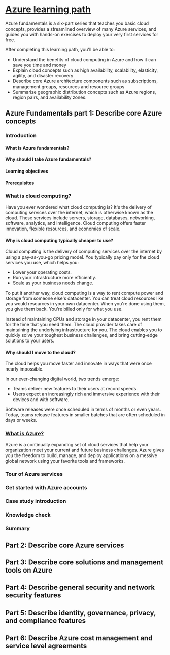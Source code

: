 # [Azure learning path](https://docs.microsoft.com/en-us/learn/azure/)

Azure fundamentals is a six-part series that teaches you basic cloud concepts, provides a streamlined overview of many Azure services, and guides you with hands-on exercises to deploy your very first services for free.

After completing this learning path, you'll be able to:

* Understand the benefits of cloud computing in Azure and how it can save you time and money
* Explain cloud concepts such as high availability, scalability, elasticity, agility, and disaster recovery
* Describe core Azure architecture components such as subscriptions, management groups, resources and resource groups
* Summarize geographic distribution concepts such as Azure regions, region pairs, and availability zones.

## Azure Fundamentals part 1: Describe core Azure concepts

### Introduction

#### What is Azure fundamentals?

#### Why should I take Azure fundamentals?

#### Learning objectives

#### Prerequisites

### What is cloud computing?

Have you ever wondered what cloud computing is? It's the delivery of computing services over the internet, which is otherwise known as the cloud. These services include servers, storage, databases, networking, software, analytics, and intelligence. Cloud computing offers faster innovation, flexible resources, and economies of scale.

#### Why is cloud computing typically cheaper to use?

Cloud computing is the delivery of computing services over the internet by using a pay-as-you-go pricing model. You typically pay only for the cloud services you use, which helps you:

* Lower your operating costs.
* Run your infrastructure more efficiently.
* Scale as your business needs change.

To put it another way, cloud computing is a way to rent compute power and storage from someone else's datacenter. You can treat cloud resources like you would resources in your own datacenter. When you're done using them, you give them back. You're billed only for what you use.

Instead of maintaining CPUs and storage in your datacenter, you rent them for the time that  you need them. The cloud provider takes care of maintaining the underlying infrastructure for you. The cloud enables you to quickly solve your toughest business challenges, and bring cutting-edge solutions to your users.

#### Why should I move to the cloud?

The cloud helps you move faster and innovate in ways that were once nearly impossible.

In our ever-changing digital world, two trends emerge:

* Teams deliver new features to their users at record speeds.
* Users expect an increasingly rich and immersive experience with their devices and with software.

Software releases were once scheduled in terms of months or even years. Today, teams release features in smaller batches that are often scheduled in days or weeks. 

### [What is Azure?](https://docs.microsoft.com/en-us/learn/modules/intro-to-azure-fundamentals/what-is-microsoft-azure?ns-enrollment-type=LearningPath&ns-enrollment-id=learn.az-900-describe-cloud-concepts)

Azure is a continually expanding set of cloud services that help your organization meet your current and future business challenges. Azure gives you the freedom to build, manage, and deploy applications on a messive global network using your favorite tools and frameworks.



### Tour of Azure services



### Get started with Azure accounts



### Case study introduction



### Knowledge check



### Summary

## Part 2: Describe core Azure services

## Part 3: Describe core solutions and management tools on Azure

## Part 4: Describe general security and network security features

## Part 5: Describe identity, governance, privacy, and compliance features

## Part 6: Describe Azure cost management and service level agreements

